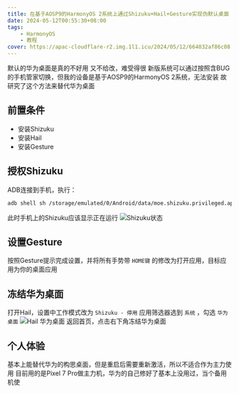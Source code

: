 ```yaml
---
title: 在基于AOSP9的HarmonyOS 2系统上通过Shizuku+Hail+Gesture实现伪默认桌面
date: 2024-05-12T00:55:30+08:00
tags:
    - HarmonyOS
    - 教程
cover: https://apac-cloudflare-r2.img.1l1.icu/2024/05/12/664032af86c08.webp
---
```

默认的华为桌面是真的不好用 又不给改，难受得很
新版系统可以通过按照含BUG的手机管家切换，但我的设备是基于AOSP9的HarmonyOS 2系统，无法安装
故研究了这个方法来替代华为桌面

## 前置条件

- 安装Shizuku
- 安装Hail
- 安装Gesture

## 授权Shizuku

ADB连接到手机，执行：

```bash
adb shell sh /storage/emulated/0/Android/data/moe.shizuku.privileged.api/start.sh
```

此时手机上的Shizuku应该显示正在运行
![Shizuku状态](https://apac-cloudflare-r2.img.1l1.icu/2024/05/12/663fa45b2ae05.webp)

## 设置Gesture

按照Gesture提示完成设置，并将所有手势带 `HOME键` 的修改为打开应用，目标应用为你的桌面应用

## 冻结华为桌面

打开Hail，设置中工作模式改为 `Shizuku - 停用`
应用筛选器选到 `系统` ，勾选 `华为桌面`
![Hail 华为桌面](https://apac-cloudflare-r2.img.1l1.icu/2024/05/12/663fa4e720530.webp)
返回首页，点击右下角冻结华为桌面

## 个人体验

基本上能替代华为的构思桌面，但是重启后需要重新激活，所以不适合作为主力使用
目前用的是Pixel 7 Pro做主力机，华为的自己修好了基本上没用过，当个备用机使
